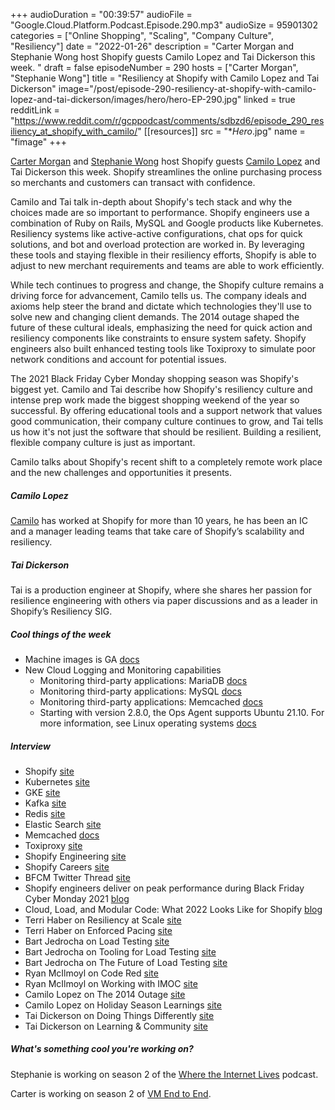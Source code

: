 +++
audioDuration = "00:39:57"
audioFile = "Google.Cloud.Platform.Podcast.Episode.290.mp3"
audioSize = 95901302
categories = ["Online Shopping", "Scaling", "Company Culture", "Resiliency"]
date = "2022-01-26"
description = "Carter Morgan and Stephanie Wong host Shopify guests Camilo Lopez and Tai Dickerson this week. "
draft = false
episodeNumber = 290
hosts = ["Carter Morgan", "Stephanie Wong"]
title = "Resiliency at Shopify with Camilo Lopez and Tai Dickerson"
image="/post/episode-290-resiliency-at-shopify-with-camilo-lopez-and-tai-dickerson/images/hero/hero-EP-290.jpg"
linked = true
redditLink = "https://www.reddit.com/r/gcppodcast/comments/sdbzd6/episode_290_resiliency_at_shopify_with_camilo/"
[[resources]]
  src = "**Hero*.jpg"
  name = "fimage"
+++


[Carter Morgan](https://twitter.com/carterthecomic) and [Stephanie Wong](https://twitter.com/stephr_wong) host Shopify guests [Camilo Lopez](https://twitter.com/CamiloLopez) and Tai Dickerson this week. Shopify streamlines the online purchasing process so merchants and customers can transact with confidence.

Camilo and Tai talk in-depth about Shopify's tech stack and why the choices made are so important to performance. Shopify engineers use a combination of Ruby on Rails, MySQL and Google products like Kubernetes. Resiliency systems like active-active configurations, chat ops for quick solutions, and bot and overload protection are worked in. By leveraging these tools and staying flexible in their resiliency efforts, Shopify is able to adjust to new merchant requirements and teams are able to work efficiently.

While tech continues to progress and change, the Shopify culture remains a driving force for advancement, Camilo tells us. The company ideals and axioms help steer the brand and dictate which technologies they'll use to solve new and changing client demands. The 2014 outage shaped the future of these cultural ideals, emphasizing the need for quick action and resiliency components like constraints to ensure system safety. Shopify engineers also built enhanced testing tools like Toxiproxy to simulate poor network conditions and account for potential issues.

The 2021 Black Friday Cyber Monday shopping season was Shopify's biggest yet. Camilo and Tai describe how Shopify's resiliency culture and intense prep work made the biggest shopping weekend of the year so successful. By offering educational tools and a support network that values good communication, their company culture continues to grow, and Tai tells us how it's not just the software that should be resilient. Building a resilient, flexible company culture is just as important.

Camilo talks about Shopify's recent shift to a completely remote work place and the new challenges and opportunities it presents. 

##### Camilo Lopez

[Camilo](https://twitter.com/CamiloLopez) has worked at Shopify for more than 10 years, he has been an IC and a manager leading teams that take care of Shopify’s scalability and resiliency.

##### Tai Dickerson

Tai is a production engineer at Shopify, where she shares her passion for resilience engineering with others via paper discussions and as a leader in Shopify’s Resiliency SIG.

##### Cool things of the week

* Machine images is GA [docs](https://cloud.google.com/compute/docs/machine-images)
* New Cloud Logging and Monitoring capabilities
     * Monitoring third-party applications: MariaDB [docs](https://cloud.google.com/monitoring/agent/ops-agent/third-party/mariadb)
     * Monitoring third-party applications: MySQL [docs](https://cloud.google.com/monitoring/agent/ops-agent/third-party/mysql)
     * Monitoring third-party applications: Memcached [docs](https://cloud.google.com/monitoring/agent/ops-agent/third-party/memcached)
     * Starting with version 2.8.0, the Ops Agent supports Ubuntu 21.10. For more information, see Linux operating systems [docs](https://cloud.google.com/stackdriver/docs/solutions/agents/ops-agent#linux_operating_systems)
 
##### Interview

* Shopify [site](https://www.shopify.com)
* Kubernetes [site](https://kubernetes.io)
* GKE [site](https://cloud.google.com/kubernetes-engine)
* Kafka [site](https://kafka.apache.org)
* Redis [site](https://redis.io)
* Elastic Search [site](https://www.elastic.co/enterprise-search)
* Memcached [docs](https://cloud.google.com/monitoring/agent/ops-agent/third-party/memcached)
* Toxiproxy [site](https://github.com/Shopify/toxiproxy)
* Shopify Engineering [site](https://shopify.engineering)
* Shopify Careers [site](https://www.shopify.com/careers)
* BFCM Twitter Thread [site](https://twitter.com/ShopifyEng/status/1465806691543531525)
* Shopify engineers deliver on peak performance during Black Friday Cyber Monday 2021 [blog](https://cloud.google.com/blog/topics/retail/shopify-and-google-cloud-team-up-for-an-epic-bfcm-weekend)
* Cloud, Load, and Modular Code: What 2022 Looks Like for Shopify [blog](https://shopify.engineering/cloud-load-modular-code-shopify-2022)
* Terri Haber on Resiliency at Scale [site](https://twitter.com/ShopifyEng/status/1455245541193891840)
* Terri Haber on Enforced Pacing [site](https://twitter.com/ShopifyEng/status/1456276549099917319)
* Bart Jedrocha on Load Testing [site](https://twitter.com/ShopifyEng/status/1458077906391941128)
* Bart Jedrocha on Tooling for Load Testing [site](https://twitter.com/ShopifyEng/status/1459226003666976770)
* Bart Jedrocha on The Future of Load Testing [site](https://twitter.com/ShopifyEng/status/1460625455275462663)
* Ryan McIlmoyl on Code Red [site](https://twitter.com/ShopifyEng/status/1461710353759358979)
* Ryan McIlmoyl on Working with IMOC [site](https://twitter.com/ShopifyEng/status/1463164686719852548)
* Camilo Lopez on The 2014 Outage [site](https://twitter.com/ShopifyEng/status/1466120916279037953)
* Camilo Lopez on Holiday Season Learnings [site](https://twitter.com/ShopifyEng/status/1466857211943133190)
* Tai Dickerson on Doing Things Differently [site](https://twitter.com/ShopifyEng/status/1468665682220908544)
* Tai Dickerson on Learning & Community [site](https://twitter.com/ShopifyEng/status/1469404804426477581)

##### What's something cool you're working on?

Stephanie is working on season 2 of the [Where the Internet Lives](https://www.google.com/about/datacenters/podcast/) podcast.

Carter is working on season 2 of [VM End to End](https://www.youtube.com/watch?v=AGa6fUTtCgE&list=PLIivdWyY5sqIteZONy-rTwyf3w3OddFQ1).


